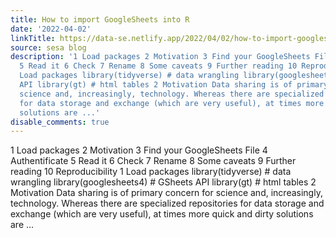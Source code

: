 ```yaml
---
title: How to import GoogleSheets into R
date: '2022-04-02'
linkTitle: https://data-se.netlify.app/2022/04/02/how-to-import-googlesheets-into-r/
source: sesa blog
description: '1 Load packages 2 Motivation 3 Find your GoogleSheets File 4 Authentificate
  5 Read it 6 Check 7 Rename 8 Some caveats 9 Further reading 10 Reproducibility 1
  Load packages library(tidyverse) # data wrangling library(googlesheets4) # GSheets
  API library(gt) # html tables 2 Motivation Data sharing is of primary concern for
  science and, increasingly, technology. Whereas there are specialized repositories
  for data storage and exchange (which are very useful), at times more quick and dirty
  solutions are ...'
disable_comments: true
---
```

1 Load packages 2 Motivation 3 Find your GoogleSheets File 4 Authentificate 5 Read it 6 Check 7 Rename 8 Some caveats 9 Further reading 10 Reproducibility 1 Load packages library(tidyverse) # data wrangling library(googlesheets4) # GSheets API library(gt) # html tables 2 Motivation Data sharing is of primary concern for science and, increasingly, technology. Whereas there are specialized repositories for data storage and exchange (which are very useful), at times more quick and dirty solutions are ...